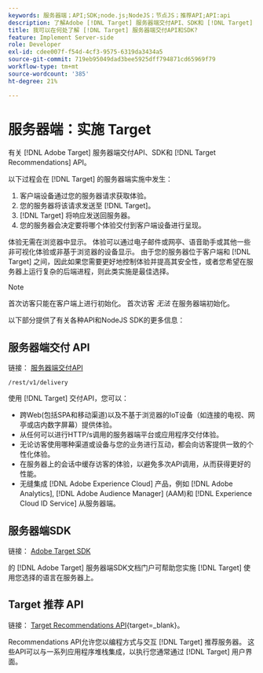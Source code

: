 ```yaml
---
keywords: 服务器端；API;SDK;node.js;NodeJS；节点JS；推荐API;API:api
description: 了解Adobe [!DNL Target] 服务器端交付API、SDK和 [!DNL Target] Recommendations API。
title: 我可以在何处了解 [!DNL Target] 服务器端交付API和SDK?
feature: Implement Server-side
role: Developer
exl-id: cdee007f-f54d-4cf3-9575-6319da3434a5
source-git-commit: 719eb95049dad3bee5925dff794871cd65969f79
workflow-type: tm+mt
source-wordcount: '385'
ht-degree: 21%

---
```


# 服务器端：实施 Target

有关 [!DNL Adobe Target] 服务器端交付API、SDK和 [!DNL Target Recommendations] API。

以下过程会在 [!DNL Target] 的服务器端实施中发生：

1. 客户端设备通过您的服务器请求获取体验。
1. 您的服务器将该请求发送至 [!DNL Target]。
1. [!DNL Target] 将响应发送回服务器。
1. 您的服务器会决定要将哪个体验交付到客户端设备进行呈现。

体验无需在浏览器中显示。 体验可以通过电子邮件或网亭、语音助手或其他一些非可视化体验或非基于浏览器的设备显示。 由于您的服务器位于客户端和 [!DNL Target] 之间，因此如果您需要更好地控制体验并提高其安全性，或者您希望在服务器上运行复杂的后端进程，则此类实施是最佳选择。

>[!NOTE]
>
>首次访客只能在客户端上进行初始化。 首次访客 *无法* 在服务器端初始化。

以下部分提供了有关各种API和NodeJS SDK的更多信息：

## 服务器端交付 API

链接： [服务器端交付API](https://developers.adobetarget.com/api/delivery-api/)

`/rest/v1/delivery`

使用 [!DNL Target] 交付API，您可以：

* 跨Web(包括SPA和移动渠道)以及不基于浏览器的IoT设备（如连接的电视、网亭或店内数字屏幕）提供体验。
* 从任何可以进行HTTP/s调用的服务器端平台或应用程序交付体验。
* 无论访客使用哪种渠道或设备与您的业务进行互动，都会向访客提供一致的个性化体验。
* 在服务器上的会话中缓存访客的体验，以避免多次API调用，从而获得更好的性能。
* 无缝集成 [!DNL Adobe Experience Cloud] 产品，例如 [!DNL Adobe Analytics], [!DNL Adobe Audience Manager] (AAM)和 [!DNL Experience Cloud ID Service] 从服务器端。

## 服务器端SDK

链接： [Adobe Target SDK](https://developer.adobe.com/target/)

的 [!DNL Adobe Target] 服务器端SDK文档门户可帮助您实施 [!DNL Target] 使用您选择的语言在服务器上。

## Target 推荐 API

链接： [Target Recommendations API](https://developer.adobe.com/target/){target=_blank}。

Recommendations API允许您以编程方式与交互 [!DNL Target] 推荐服务器。 这些API可以与一系列应用程序堆栈集成，以执行您通常通过 [!DNL Target] 用户界面。
